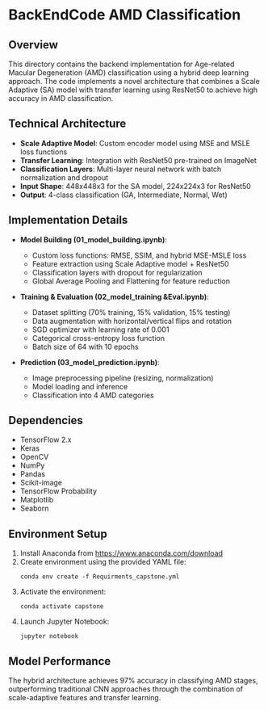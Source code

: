 # BackEndCode AMD Classification

## Overview
This directory contains the backend implementation for Age-related Macular Degeneration (AMD) classification using a hybrid deep learning approach. The code implements a novel architecture that combines a Scale Adaptive (SA) model with transfer learning using ResNet50 to achieve high accuracy in AMD classification.

## Technical Architecture
- **Scale Adaptive Model**: Custom encoder model using MSE and MSLE loss functions
- **Transfer Learning**: Integration with ResNet50 pre-trained on ImageNet
- **Classification Layers**: Multi-layer neural network with batch normalization and dropout
- **Input Shape**: 448x448x3 for the SA model, 224x224x3 for ResNet50
- **Output**: 4-class classification (GA, Intermediate, Normal, Wet)

## Implementation Details
- **Model Building (01_model_building.ipynb)**:
  - Custom loss functions: RMSE, SSIM, and hybrid MSE-MSLE loss
  - Feature extraction using Scale Adaptive model + ResNet50
  - Classification layers with dropout for regularization
  - Global Average Pooling and Flattening for feature reduction

- **Training & Evaluation (02_model_training &Eval.ipynb)**:
  - Dataset splitting (70% training, 15% validation, 15% testing)
  - Data augmentation with horizontal/vertical flips and rotation
  - SGD optimizer with learning rate of 0.001
  - Categorical cross-entropy loss function
  - Batch size of 64 with 10 epochs

- **Prediction (03_model_prediction.ipynb)**:
  - Image preprocessing pipeline (resizing, normalization)
  - Model loading and inference
  - Classification into 4 AMD categories

## Dependencies
- TensorFlow 2.x
- Keras
- OpenCV
- NumPy
- Pandas
- Scikit-image
- TensorFlow Probability
- Matplotlib
- Seaborn

## Environment Setup
1. Install Anaconda from https://www.anaconda.com/download
2. Create environment using the provided YAML file:
   ```
   conda env create -f Requirments_capstone.yml
   ```
3. Activate the environment:
   ```
   conda activate capstone
   ```
4. Launch Jupyter Notebook:
   ```
   jupyter notebook
   ```

## Model Performance
The hybrid architecture achieves 97% accuracy in classifying AMD stages, outperforming traditional CNN approaches through the combination of scale-adaptive features and transfer learning. 